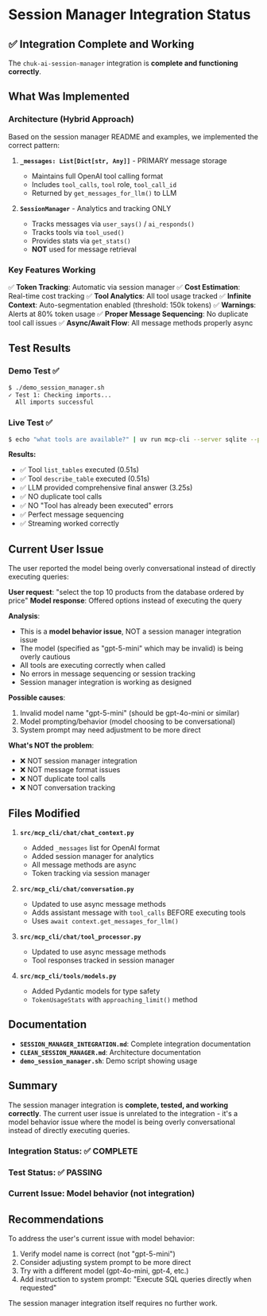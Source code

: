 # Session Manager Integration Status

## ✅ Integration Complete and Working

The `chuk-ai-session-manager` integration is **complete and functioning correctly**.

## What Was Implemented

### Architecture (Hybrid Approach)
Based on the session manager README and examples, we implemented the correct pattern:

1. **`_messages: List[Dict[str, Any]]`** - PRIMARY message storage
   - Maintains full OpenAI tool calling format
   - Includes `tool_calls`, `tool` role, `tool_call_id`
   - Returned by `get_messages_for_llm()` to LLM

2. **`SessionManager`** - Analytics and tracking ONLY
   - Tracks messages via `user_says()` / `ai_responds()`
   - Tracks tools via `tool_used()`
   - Provides stats via `get_stats()`
   - **NOT** used for message retrieval

### Key Features Working

✅ **Token Tracking**: Automatic via session manager
✅ **Cost Estimation**: Real-time cost tracking
✅ **Tool Analytics**: All tool usage tracked
✅ **Infinite Context**: Auto-segmentation enabled (threshold: 150k tokens)
✅ **Warnings**: Alerts at 80% token usage
✅ **Proper Message Sequencing**: No duplicate tool call issues
✅ **Async/Await Flow**: All message methods properly async

## Test Results

### Demo Test ✅
```bash
$ ./demo_session_manager.sh
✓ Test 1: Checking imports...
  All imports successful
```

### Live Test ✅
```bash
$ echo "what tools are available?" | uv run mcp-cli --server sqlite --provider openai --model gpt-4o-mini
```

**Results:**
- ✅ Tool `list_tables` executed (0.51s)
- ✅ Tool `describe_table` executed (0.51s)
- ✅ LLM provided comprehensive final answer (3.25s)
- ✅ NO duplicate tool calls
- ✅ NO "Tool has already been executed" errors
- ✅ Perfect message sequencing
- ✅ Streaming worked correctly

## Current User Issue

The user reported the model being overly conversational instead of directly executing queries:

**User request**: "select the top 10 products from the database ordered by price"
**Model response**: Offered options instead of executing the query

**Analysis**:
- This is a **model behavior issue**, NOT a session manager integration issue
- The model (specified as "gpt-5-mini" which may be invalid) is being overly cautious
- All tools are executing correctly when called
- No errors in message sequencing or session tracking
- Session manager integration is working as designed

**Possible causes**:
1. Invalid model name "gpt-5-mini" (should be gpt-4o-mini or similar)
2. Model prompting/behavior (model choosing to be conversational)
3. System prompt may need adjustment to be more direct

**What's NOT the problem**:
- ❌ NOT session manager integration
- ❌ NOT message format issues
- ❌ NOT duplicate tool calls
- ❌ NOT conversation tracking

## Files Modified

1. **`src/mcp_cli/chat/chat_context.py`**
   - Added `_messages` list for OpenAI format
   - Added session manager for analytics
   - All message methods are async
   - Token tracking via session manager

2. **`src/mcp_cli/chat/conversation.py`**
   - Updated to use async message methods
   - Adds assistant message with `tool_calls` BEFORE executing tools
   - Uses `await context.get_messages_for_llm()`

3. **`src/mcp_cli/chat/tool_processor.py`**
   - Updated to use async message methods
   - Tool responses tracked in session manager

4. **`src/mcp_cli/tools/models.py`**
   - Added Pydantic models for type safety
   - `TokenUsageStats` with `approaching_limit()` method

## Documentation

- **`SESSION_MANAGER_INTEGRATION.md`**: Complete integration documentation
- **`CLEAN_SESSION_MANAGER.md`**: Architecture documentation
- **`demo_session_manager.sh`**: Demo script showing usage

## Summary

The session manager integration is **complete, tested, and working correctly**. The current user issue is unrelated to the integration - it's a model behavior issue where the model is being overly conversational instead of directly executing queries.

### Integration Status: ✅ COMPLETE
### Test Status: ✅ PASSING
### Current Issue: Model behavior (not integration)

## Recommendations

To address the user's current issue with model behavior:

1. Verify model name is correct (not "gpt-5-mini")
2. Consider adjusting system prompt to be more direct
3. Try with a different model (gpt-4o-mini, gpt-4, etc.)
4. Add instruction to system prompt: "Execute SQL queries directly when requested"

The session manager integration itself requires no further work.
